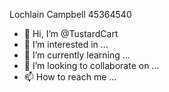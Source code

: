 Lochlain Campbell
45364540


- 👋 Hi, I’m @TustardCart
- 👀 I’m interested in ...
- 🌱 I’m currently learning ...
- 💞️ I’m looking to collaborate on ...
- 📫 How to reach me ...

<!---
TustardCart/TustardCart is a ✨ special ✨ repository because its `README.md` (this file) appears on your GitHub profile.
You can click the Preview link to take a look at your changes.
--->
